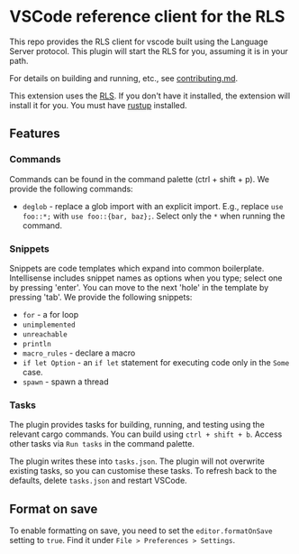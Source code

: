 # VSCode reference client for the RLS

This repo provides the RLS client for vscode built using the Language 
Server protocol. This plugin will start the RLS for you, assuming it is in 
your path.

For details on building and running, etc., see [contributing.md](contributing.md).

This extension uses the [RLS](https://github.com/rust-lang-nursery/rls). If you
don't have it installed, the extension will install it for you. You must have
[rustup](https://www.rustup.rs/) installed.

## Features

### Commands

Commands can be found in the command palette (ctrl + shift + p). We provide the
following commands:

* `deglob` - replace a glob import with an explicit import. E.g., replace
  `use foo::*;` with `use foo::{bar, baz};`. Select only the `*` when running
  the command.


### Snippets

Snippets are code templates which expand into common boilerplate. Intellisense
includes snippet names as options when you type; select one by pressing 'enter'.
You can move to the next 'hole' in the template by pressing 'tab'. We provide
the following snippets:

* `for` - a for loop
* `unimplemented`
* `unreachable`
* `println`
* `macro_rules` - declare a macro
* `if let Option` - an `if let` statement for executing code only in the `Some` case.
* `spawn` - spawn a thread


### Tasks

The plugin provides tasks for building, running, and testing using the relevant
cargo commands. You can build using `ctrl + shift + b`. Access other tasks via
`Run tasks` in the command palette.

The plugin writes these into `tasks.json`. The plugin will not overwrite
existing tasks, so you can customise these tasks. To refresh back to the
defaults, delete `tasks.json` and restart VSCode.


## Format on save

To enable formatting on save, you need to set the `editor.formatOnSave` setting
to `true`. Find it under `File > Preferences > Settings`.
